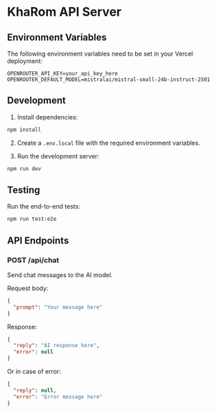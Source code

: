 # KhaRom API Server

## Environment Variables

The following environment variables need to be set in your Vercel deployment:

```
OPENROUTER_API_KEY=your_api_key_here
OPENROUTER_DEFAULT_MODEL=mistralai/mistral-small-24b-instruct-2501
```

## Development

1. Install dependencies:
```bash
npm install
```

2. Create a `.env.local` file with the required environment variables.

3. Run the development server:
```bash
npm run dev
```

## Testing

Run the end-to-end tests:
```bash
npm run test:e2e
```

## API Endpoints

### POST /api/chat
Send chat messages to the AI model.

Request body:
```json
{
  "prompt": "Your message here"
}
```

Response:
```json
{
  "reply": "AI response here",
  "error": null
}
```

Or in case of error:
```json
{
  "reply": null,
  "error": "Error message here"
}
